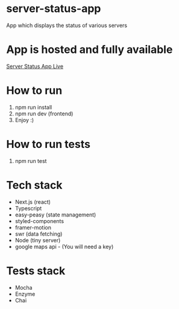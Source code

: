 # server-status-app
App which displays the status of various servers

# App is hosted and fully available
[Server Status App Live](https://server-status-app.vercel.app/)

# How to run

1. npm run install 
2. npm run dev (frontend)
3. Enjoy :)

# How to run tests

1. npm run test

# Tech stack
- Next.js (react)
- Typescript
- easy-peasy (state management)
- styled-components
- framer-motion
- swr (data fetching)
- Node (tiny server)
- google maps api - (You will need a key)

# Tests stack
- Mocha
- Enzyme
- Chai